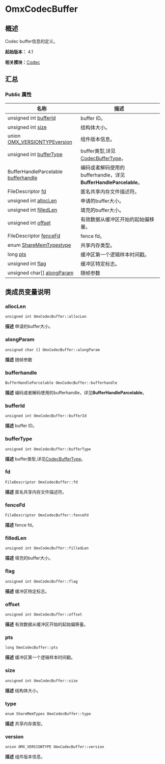 # OmxCodecBuffer


## 概述

Codec buffer信息的定义。

**起始版本：** 4.1

**相关模块：**[Codec](_codec_v20.md)


## 汇总


### Public 属性

| 名称 | 描述 | 
| -------- | -------- |
| unsigned int [bufferId](#bufferid) | buffer ID。  | 
| unsigned int [size](#size) | 结构体大小。  | 
| union [OMX_VERSIONTYPE](union_o_m_x___v_e_r_s_i_o_n_t_y_p_e_v20.md)[version](#version) | 组件版本信息。  | 
| unsigned int [bufferType](#buffertype) | buffer类型,详见[CodecBufferType](_codec_v20.md#codecbuffertype)。  | 
| BufferHandleParcelable [bufferhandle](#bufferhandle) | 编码或者解码使用的bufferhandle，详见**BufferHandleParcelable**。  | 
| FileDescriptor [fd](#fd) | 匿名共享内存文件描述符。  | 
| unsigned int [allocLen](#alloclen) | 申请的buffer大小。  | 
| unsigned int [filledLen](#filledlen) | 填充的buffer大小。  | 
| unsigned int [offset](#offset) | 有效数据从缓冲区开始的起始偏移量。  | 
| FileDescriptor [fenceFd](#fencefd) | fence fd。  | 
| enum [ShareMemTypes](_codec_v20.md#sharememtypes)[type](#type) | 共享内存类型。  | 
| long [pts](#pts) | 缓冲区第一个逻辑样本时间戳。  | 
| unsigned int [flag](#flag) | 缓冲区特定标志。  | 
| unsigned char[] [alongParam](#alongparam) | 随帧参数  | 


## 类成员变量说明


### allocLen

```
unsigned int OmxCodecBuffer::allocLen
```
**描述**
申请的buffer大小。


### alongParam

```
unsigned char [] OmxCodecBuffer::alongParam
```
**描述**
随帧参数


### bufferhandle

```
BufferHandleParcelable OmxCodecBuffer::bufferhandle
```
**描述**
编码或者解码使用的bufferhandle，详见**BufferHandleParcelable**。


### bufferId

```
unsigned int OmxCodecBuffer::bufferId
```
**描述**
buffer ID。


### bufferType

```
unsigned int OmxCodecBuffer::bufferType
```
**描述**
buffer类型,详见[CodecBufferType](_codec_v20.md#codecbuffertype)。


### fd

```
FileDescriptor OmxCodecBuffer::fd
```
**描述**
匿名共享内存文件描述符。


### fenceFd

```
FileDescriptor OmxCodecBuffer::fenceFd
```
**描述**
fence fd。


### filledLen

```
unsigned int OmxCodecBuffer::filledLen
```
**描述**
填充的buffer大小。


### flag

```
unsigned int OmxCodecBuffer::flag
```
**描述**
缓冲区特定标志。


### offset

```
unsigned int OmxCodecBuffer::offset
```
**描述**
有效数据从缓冲区开始的起始偏移量。


### pts

```
long OmxCodecBuffer::pts
```
**描述**
缓冲区第一个逻辑样本时间戳。


### size

```
unsigned int OmxCodecBuffer::size
```
**描述**
结构体大小。


### type

```
enum ShareMemTypes OmxCodecBuffer::type
```
**描述**
共享内存类型。


### version

```
union OMX_VERSIONTYPE OmxCodecBuffer::version
```
**描述**
组件版本信息。
